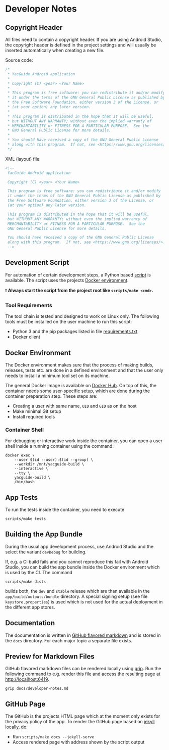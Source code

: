 # Developer Notes

## Copyright Header

All files need to contain a copyright header. If you are using Android
Studio, the copyright header is defined in the project settings and
will usually be inserted automatically when creating a new file.

Source code:

```kotlin
/*
 * YacGuide Android application
 *
 * Copyright (C) <year> <Your Name>
 *
 * This program is free software: you can redistribute it and/or modify
 * it under the terms of the GNU General Public License as published by
 * the Free Software Foundation, either version 3 of the License, or
 * (at your option) any later version.
 *
 * This program is distributed in the hope that it will be useful,
 * but WITHOUT ANY WARRANTY; without even the implied warranty of
 * MERCHANTABILITY or FITNESS FOR A PARTICULAR PURPOSE.  See the
 * GNU General Public License for more details.
 *
 * You should have received a copy of the GNU General Public License
 * along with this program.  If not, see <https://www.gnu.org/licenses/>.
 */
```

XML (layout) file:
```xml
<!--
 YacGuide Android application

 Copyright (C) <year> <Your Name>

 This program is free software: you can redistribute it and/or modify
 it under the terms of the GNU General Public License as published by
 the Free Software Foundation, either version 3 of the License, or
 (at your option) any later version.

 This program is distributed in the hope that it will be useful,
 but WITHOUT ANY WARRANTY; without even the implied warranty of
 MERCHANTABILITY or FITNESS FOR A PARTICULAR PURPOSE.  See the
 GNU General Public License for more details.

 You should have received a copy of the GNU General Public License
 along with this program.  If not, see <https://www.gnu.org/licenses/>.
 -->
```


## Development Script

For automation of certain development steps, a Python based
[script](../scripts/make) is available. The script uses the projects
[Docker environment](#docker-environment).

:exclamation: **Always start the script from the project root like
`scripts/make <cmd>`.**


### Tool Requirements

The tool chain is tested and designed to work on Linux only. The
following tools must be installed on the user machine to run this
script:

* Python 3 and the pip packages listed in file
  [requirements.txt](../requirements.txt)
* Docker client


## Docker Environment

The Docker environment makes sure that the process of making builds,
releases, tests etc. are done in a defined environment and that the
user only needs to install a minimum tool set on its machine.

The general Docker image is available on [Docker Hub]. On top of this,
the container needs some user-specific setup, which are done during
the container preparation step. These steps are:

* Creating a user with same name, `UID` and `GID` as on the host
* Make minimal Git setup
* Install required tools


### Container Shell

For debugging or interactive work inside the container, you can open a
user shell inside a running container using the command:

```shell
docker exec \
    --user $(id --user):$(id --group) \
    --workdir /mnt/yacguide-build \
    --interactive \
    --tty \
    yacguide-build \
    /bin/bash
```


## App Tests

To run the tests inside the container, you need to execute

```shell
scripts/make tests
```

## Building the App Bundle

During the usual app development process, use Android Studio and
the select the variant `devDebug` for building.

If, e.g. a CI build fails and you cannot reproduce this fail with
Android Studio, you can build the app bundle inside the Docker
environment which is used by the CI. The command

```shell
scripts/make dists
```

builds both, the `dev` and `stable` release which are than available
in the `app/build/outputs/bundle` directory. A special signing setup
(see file `keystore.properties`) is used which is not used for the
actual deployment in the different app stores.


## Documentation

The documentation is written in [GitHub flavored markdown][gfm] and is
stored in the `docs` directory. For each major topic a separate
file exists.


## Preview for Markdown Files

GitHub flavored markdown files can be rendered locally using [grip].
Run the following command to e.g. render this file and access the
resulting page at <http://localhost:6419>.

```shell
grip docs/developer-notes.md
```


## GitHub Page

The GitHub is the projects HTML page which at the moment only exists
for the privacy policy of the app. To render the GitHub page based on
[jekyll] locally, do:

* Run `scripts/make docs --jekyll-serve`
* Access rendered page with address shown by the script output


[Docker Hub]: https://hub.docker.com/repository/docker/yacgroup/yacguide-build
[gfm]: https://github.github.com/gfm
[grip]: https://github.com/joeyespo/grip
[jekyll]: https://jekyllrb.com/
